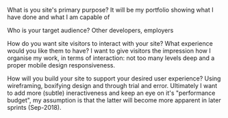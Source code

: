 What is you site's primary purpose?
It will be my portfolio showing what I have done and what I am capable of

Who is your target audience?
Other developers, employers

How do you want site visitors to interact with your site? What experience would you like them to have?
I want to give visitors the impression how I organise my work, in terms of interaction: not too many levels deep and a proper mobile design responsiveness.

How will you build your site to support your desired user experience?
Using wireframing, boxifying design and through trial and error. Ultimately I want to add more (subtle) ineractiveness and keep an eye on it's "performance budget", my assumption is that the latter will become more apparent in later sprints (Sep-2018).


